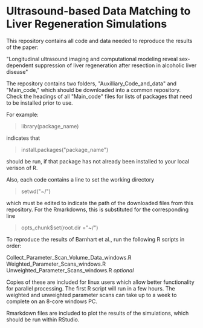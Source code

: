 # Ultrasound-based Data Matching to Liver Regeneration Simulations

This repository contains all code and data needed to reproduce the results of the paper:

"Longitudinal ultrasound imaging and computational modeling reveal sex-dependent suppression of liver regeneration after resection in alcoholic liver disease"

The repository contains two folders, "Auxilliary_Code_and_data" and "Main_code," which should be downloaded into a common repository.
Check the headings of all "Main_code" files for lists of packages that need to be installed prior to use.

For example: 
>library(package_name) 

indicates that

>install.packages("package_name") 

should be run, if that package has not already been installed to your local verison of R. 



Also, each code contains a line to set the working directory 

>setwd("~/")

which must be edited to indicate the path of the downloaded files from this repository. For the Rmarkdowns, this is substituted for the corresponding line

>opts_chunk$set(root.dir ="~/")


To reproduce the results of Barnhart et al., run the following R scripts in order:

Collect_Parameter_Scan_Volume_Data_windows.R
Weighted_Parameter_Scans_windows.R
Unweighted_Parameter_Scans_windows.R *optional*

Copies of these are included for linux users which allow better functionality for parallel processing. The first R script will run in a few hours. The weighted and unweighted parameter scans can take up to a week to complete on an 8-core windows PC. 

Rmarkdown files are included to plot the results of the simulations, which should be run within RStudio. 
